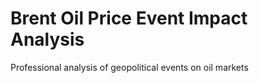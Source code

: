 # Brent Oil Price Event Impact Analysis

Professional analysis of geopolitical events on oil markets
